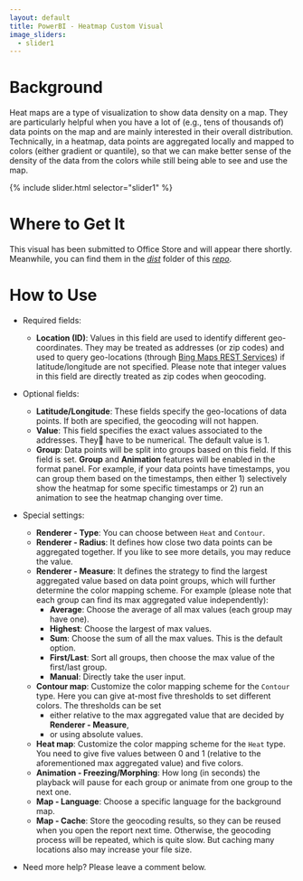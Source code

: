 ```yaml
---
layout: default
title: PowerBI - Heatmap Custom Visual
image_sliders:
  - slider1
---
```


[comment]: # (checklist: )
[comment]: # (a. _data/sliders.yml: change the images)
[comment]: # (b. _incudes/disqus_comments.html: change the forum id)
[comment]: # (c. index.md: title and content)

# Background

Heat maps are a type of visualization to show data density on a map. They are particularly helpful when you have a lot of (e.g., tens of thousands of) data points on the map and are mainly interested in their overall distribution. Technically, in a heatmap, data points are aggregated locally and mapped to colors (either gradient or quantile), so that we can make better sense of the density of the data from the colors while still being able to see and use the map.

{% include slider.html selector="slider1" %}

# Where to Get It

This visual has been submitted to Office Store and will appear there shortly. Meanwhile, you can find them in the [_dist_](https://github.com/weiweicui/PowerBI-Heatmap/tree/master/dist) folder of this [_repo_](https://github.com/weiweicui/PowerBI-Heatmap).

# How to Use
* Required fields:
  * **Location (ID)**: Values in this field are used to identify different geo-coordinates. They may be treated as addresses (or zip codes) and used to query geo-locations (through [Bing Maps REST Services](https://msdn.microsoft.com/en-us/library/ff701713.aspx)) if latitude/longitude are not specified. Please note that integer values in this field are directly treated as zip codes when geocoding.
* Optional fields:
  * **Latitude/Longitude**: These fields specify the geo-locations of data points. If both are specified, the geocoding will not happen.
  * **Value**: This field specifies the exact values associated to the addresses. They have to be numerical. The default value is 1.
  * **Group**: Data points will be split into groups based on this field. If this field is set. **Group** and **Animation** features will be enabled in the format panel. For example, if your data points have timestamps, you can group them based on the timestamps, then either 1) selectively show the heatmap for some specific timestamps or 2) run an animation to see the heatmap changing over time.
* Special settings:
  * **Renderer - Type**: You can choose between `Heat` and `Contour`.
  * **Renderer - Radius**: It defines how close two data points can be aggregated together. If you like to see more details, you may reduce the value.
  * **Renderer - Measure**: It defines the strategy to find the largest aggregated value based on data point groups, which will further determine the color mapping scheme. For example (please note that each group can find its max aggregated value independently):
    * **Average**: Choose the average of all max values (each group may have one).
    * **Highest**: Choose the largest of max values.
    * **Sum**: Choose the sum of all the max values. This is the default option.
    * **First/Last**: Sort all groups, then choose the max value of the first/last group.
    * **Manual**: Directly take the user input.
  * **Contour map**: Customize the color mapping scheme for the `Contour` type. Here you can give at-most five thresholds to set different colors. The thresholds can be set
      * either relative to the max aggregated value that are decided by **Renderer - Measure**,
      * or using absolute values.
  * **Heat map**: Customize the color mapping scheme for the `Heat` type. You need to give five values between 0 and 1 (relative to the aforementioned max aggregated value) and five colors.
  * **Animation - Freezing/Morphing**: How long (in seconds) the playback will pause for each group or animate from one group to the next one.
  * **Map - Language**: Choose a specific language for the background map.
  * **Map - Cache**: Store the geocoding results, so they can be reused when you open the report next time. Otherwise, the geocoding process will be repeated, which is quite slow. But caching many locations also may increase your file size.

* Need more help? Please leave a comment below.
